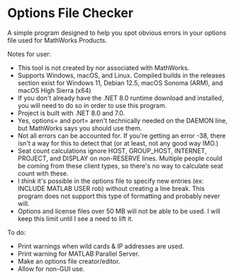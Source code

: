 # Options File Checker
A simple program designed to help you spot obvious errors in your options file used for MathWorks Products.

Notes for user:
- This tool is not created by nor associated with MathWorks.
- Supports Windows, macOS, and Linux. Compiled builds in the releases section exist for Windows 11, Debian 12.5, macOS Sonoma (ARM), and macOS High Sierra (x64)
- If you don't already have the .NET 8.0 runtime download and installed, you will need to do so in order to use this program.
- Project is built with .NET 8.0 and 7.0.
- Yes, options= and port= aren't technically needed on the DAEMON line, but MathWorks says you should use them.
- Not all errors can be accounted for. If you're getting an error -38, there isn't a way for this to detect that (or at least, not any good way IMO.)
- Seat count calculations ignore HOST, GROUP_HOST, INTERNET, PROJECT, and DISPLAY on non-RESERVE lines. Multiple people could be coming from these client types, so there's no way to calculate seat count with these.
- I _think_ it's possible in the options file to specify new entries (ex: INCLUDE MATLAB USER rob) without creating a line break. This program does not support this type of formatting and probably never will.
- Options and license files over 50 MB will not be able to be used. I will keep this limit until I see a need to lift it.

To do:
- Print warnings when wild cards & IP addresses are used.
- Print warning for MATLAB Parallel Server.
- Make an options file creator/editor.
- Allow for non-GUI use.
